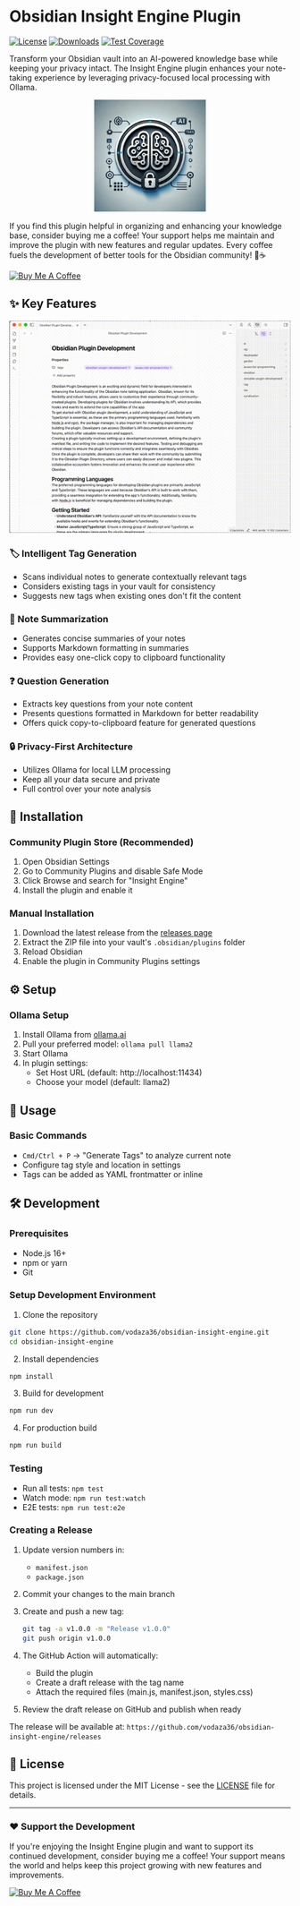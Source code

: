 # Obsidian Insight Engine Plugin

[![License](https://img.shields.io/github/license/vodaza36/obsidian-insight-engine)](LICENSE)
[![Downloads](https://img.shields.io/github/downloads/vodaza36/obsidian-insight-engine/total)](https://github.com/vodaza36/obsidian-insight-engine/releases)
[![Test Coverage](https://img.shields.io/badge/coverage-89.54%25-yellow)](./coverage/index.html)

Transform your Obsidian vault into an AI-powered knowledge base while keeping your privacy intact. The Insight Engine plugin enhances your note-taking experience by leveraging privacy-focused local processing with Ollama.

<p align="center">
  <img src="docs/logo.png" alt="Obsidian Insight Engine Logo" width="200"/>
</p>

If you find this plugin helpful in organizing and enhancing your knowledge base, consider buying me a coffee! Your support helps me maintain and improve the plugin with new features and regular updates. Every coffee fuels the development of better tools for the Obsidian community! 🚀☕️

[![Buy Me A Coffee](https://img.shields.io/badge/Buy%20Me%20A%20Coffee-orange?style=for-the-badge&logo=buy-me-a-coffee&logoColor=white)](https://www.buymeacoffee.com/vodaza36)

## ✨ Key Features

<p align="center">
  <img src="docs/obsidian-insight-engine-1.gif" alt="Obsidian Insight Engine Demo" width="800"/>
</p>

### 🏷️ Intelligent Tag Generation

- Scans individual notes to generate contextually relevant tags
- Considers existing tags in your vault for consistency
- Suggests new tags when existing ones don't fit the content

### 📝 Note Summarization

- Generates concise summaries of your notes
- Supports Markdown formatting in summaries
- Provides easy one-click copy to clipboard functionality

### ❓ Question Generation

- Extracts key questions from your note content
- Presents questions formatted in Markdown for better readability
- Offers quick copy-to-clipboard feature for generated questions

### 🔒 Privacy-First Architecture

- Utilizes Ollama for local LLM processing
- Keep all your data secure and private
- Full control over your note analysis

## 🚀 Installation

### Community Plugin Store (Recommended)

1. Open Obsidian Settings
2. Go to Community Plugins and disable Safe Mode
3. Click Browse and search for "Insight Engine"
4. Install the plugin and enable it

### Manual Installation

1. Download the latest release from the [releases page](https://github.com/vodaza36/obsidian-insight-engine/releases)
2. Extract the ZIP file into your vault's `.obsidian/plugins` folder
3. Reload Obsidian
4. Enable the plugin in Community Plugins settings

## ⚙️ Setup

### Ollama Setup

1. Install Ollama from [ollama.ai](https://ollama.ai)
2. Pull your preferred model: `ollama pull llama2`
3. Start Ollama
4. In plugin settings:
    - Set Host URL (default: http://localhost:11434)
    - Choose your model (default: llama2)

## 📖 Usage

### Basic Commands

- `Cmd/Ctrl + P` → "Generate Tags" to analyze current note
- Configure tag style and location in settings
- Tags can be added as YAML frontmatter or inline

## 🛠️ Development

### Prerequisites

- Node.js 16+
- npm or yarn
- Git

### Setup Development Environment

1. Clone the repository

```bash
git clone https://github.com/vodaza36/obsidian-insight-engine.git
cd obsidian-insight-engine
```

2. Install dependencies

```bash
npm install
```

3. Build for development

```bash
npm run dev
```

4. For production build

```bash
npm run build
```

### Testing

- Run all tests: `npm test`
- Watch mode: `npm run test:watch`
- E2E tests: `npm run test:e2e`

### Creating a Release

1. Update version numbers in:

    - `manifest.json`
    - `package.json`

2. Commit your changes to the main branch

3. Create and push a new tag:

    ```bash
    git tag -a v1.0.0 -m "Release v1.0.0"
    git push origin v1.0.0
    ```

4. The GitHub Action will automatically:

    - Build the plugin
    - Create a draft release with the tag name
    - Attach the required files (main.js, manifest.json, styles.css)

5. Review the draft release on GitHub and publish when ready

The release will be available at: `https://github.com/vodaza36/obsidian-insight-engine/releases`

## 📄 License

This project is licensed under the MIT License - see the [LICENSE](LICENSE) file for details.

---

### ❤️ Support the Development

If you're enjoying the Insight Engine plugin and want to support its continued development, consider buying me a coffee! Your support means the world and helps keep this project growing with new features and improvements.

[![Buy Me A Coffee](https://img.shields.io/badge/Buy%20Me%20A%20Coffee-orange?style=for-the-badge&logo=buy-me-a-coffee&logoColor=white)](https://www.buymeacoffee.com/vodaza36)
